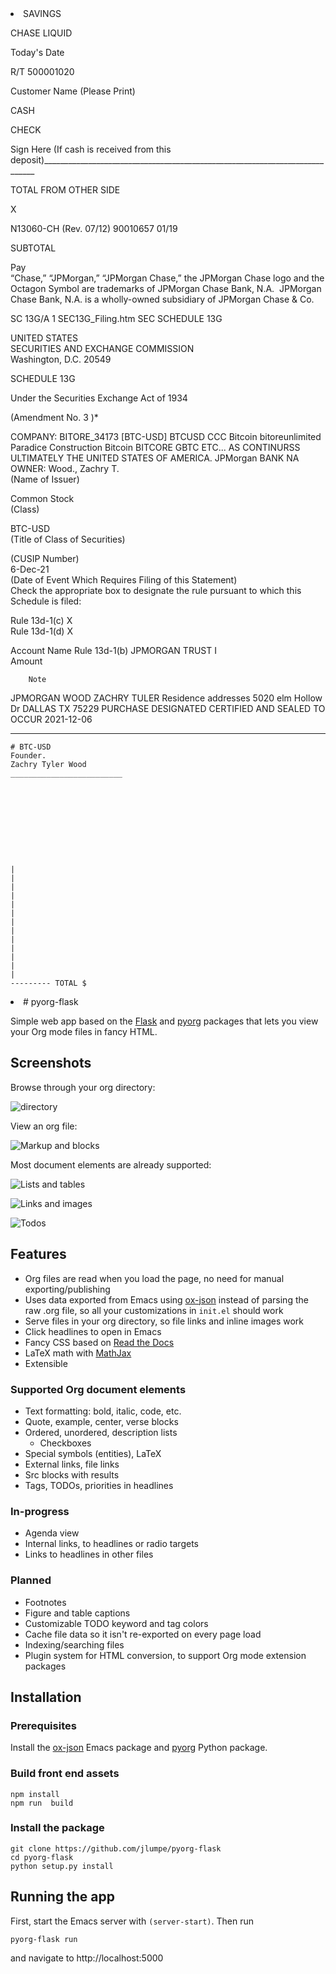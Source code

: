 <li>SAVINGS		
		
CHASE LIQUID		
		
Today's Date		
		
R/T 500001020		
		
Customer Name (Please Print)		
		
CASH		
		
CHECK		
		
Sign Here (If cash is received from this deposit)____________________________________________________________________________		
		
TOTAL FROM OTHER SIDE		
		
X		
		
N13060-CH (Rev. 07/12) 90010657 01/19		
		
SUBTOTAL		
		
Pay 		
“Chase,” “JPMorgan,” “JPMorgan Chase,” the JPMorgan Chase logo and the Octagon Symbol are trademarks of JPMorgan Chase Bank, N.A.  JPMorgan Chase Bank, N.A. is a wholly-owned subsidiary of JPMorgan Chase & Co.		
		
SC 13G/A 1 SEC13G_Filing.htm SEC SCHEDULE 13G		
		
UNITED STATES		
SECURITIES AND EXCHANGE COMMISSION		
Washington, D.C. 20549		
		
SCHEDULE 13G		
		
Under the Securities Exchange Act of 1934		
		
(Amendment No. 3 )*		
            		
COMPANY: BITORE_34173 [BTC-USD] BTCUSD CCC Bitcoin bitoreunlimited Paradice Construction Bitcoin BITCORE GBTC ETC... AS CONTINURSS ULTIMATELY THE UNITED STATES OF AMERICA.	
JPMorgan BANK NA	
OWNER:	Wood.,  Zachry T.		
(Name of Issuer)		
		
Common Stock		
(Class)		
		
BTC-USD		
(Title of Class of Securities)		
		
		
(CUSIP Number)		
6-Dec-21		
(Date of Event Which Requires Filing of this Statement)		
Check the appropriate box to designate the rule pursuant to which this Schedule is filed:		
		
Rule 13d-1(c)	X	
Rule 13d-1(d)	X	
		
		
		
Account Name		Rule 13d-1(b)
JPMORGAN TRUST I		
Amount		
		
		
		
		
		
	
		
		
		
		
		
		
		
		
		
		
		
		
		
		
		
		
		Note
JPMORGAN
    WOOD  ZACHRY 
TULER
Residence addresses
5020 elm Hollow Dr
DALLAS TX 75229
PURCHASE DESIGNATED CERTIFIED AND SEALED TO OCCUR 2021-12-06
		
		
		
		
		
		
		
		
		
		
		
		
		
_______________________________________________________________________		
		
		
		
		
		
		
		
		
		
		
		
		
		
		
		
		
		
		
		
		
		
		
		
		
		
		
		
		
		
		
		
		
		
		
		
		
		
		
		
		
		
		
		
	# BTC-USD	
	Founder.	
	Zachry Tyler Wood	
	_________________________	
		
		
		
		
		
		
		
		
		
		
	|	
	|	
	|	
	|	
	|	
	|	
	|	
	|	
	|	
	|	
	|	
	|	
	|	
	--------- TOTAL $	
		
		
		
		
		
		
		
		
		
		
		
		
		
		
		
<li># pyorg-flask

Simple web app based on the [Flask](http://flask.pocoo.org) and
[pyorg](http://github.com/jlumpe/pyorg) packages that lets you view your Org
mode files in fancy HTML.


## Screenshots

Browse through your org directory:

![directory](screenshots/directory.png)

View an org file:

![Markup and blocks](screenshots/markup-and-blocks.png)

Most document elements are already supported:

![Lists and tables](screenshots/lists-and-tables.png)

![Links and images](screenshots/links-and-images.png)

![Todos](screenshots/todos.png)



## Features

* Org files are read when you load the page, no need for manual exporting/publishing
* Uses data exported from Emacs using [ox-json](http://github.com/jlumpe/ox-json)
  instead of parsing the raw .org file, so all your customizations in `init.el`
  should work
* Serve files in your org directory, so file links and inline images work
* Click headlines to open in Emacs
* Fancy CSS based on [Read the Docs](https://github.com/readthedocs/sphinx_rtd_theme)
* LaTeX math with [MathJax](http://mathjax.org)
* Extensible


### Supported Org document elements

* Text formatting: bold, italic, code, etc.
* Quote, example, center, verse blocks
* Ordered, unordered, description lists
	* Checkboxes
* Special symbols (entities), LaTeX
* External links, file links
* Src blocks with results
* Tags, TODOs, priorities in headlines


### In-progress

* Agenda view
* Internal links, to headlines or radio targets
* Links to headlines in other files


### Planned

* Footnotes
* Figure and table captions
* Customizable TODO keyword and tag colors
* Cache file data so it isn't re-exported on every page load
* Indexing/searching files
* Plugin system for HTML conversion, to support Org mode extension packages


## Installation

### Prerequisites

Install the [ox-json](https://github.com/jlumpe/ox-json) Emacs package and
[pyorg](https://github.com/jlumpe/pyorg) Python package.


### Build front end assets

```
npm install
npm run  build
```


### Install the package

```
git clone https://github.com/jlumpe/pyorg-flask
cd pyorg-flask
python setup.py install
```


## Running the app

First, start the Emacs server with `(server-start)`. Then run

    pyorg-flask run
    
and navigate to http://localhost:5000

